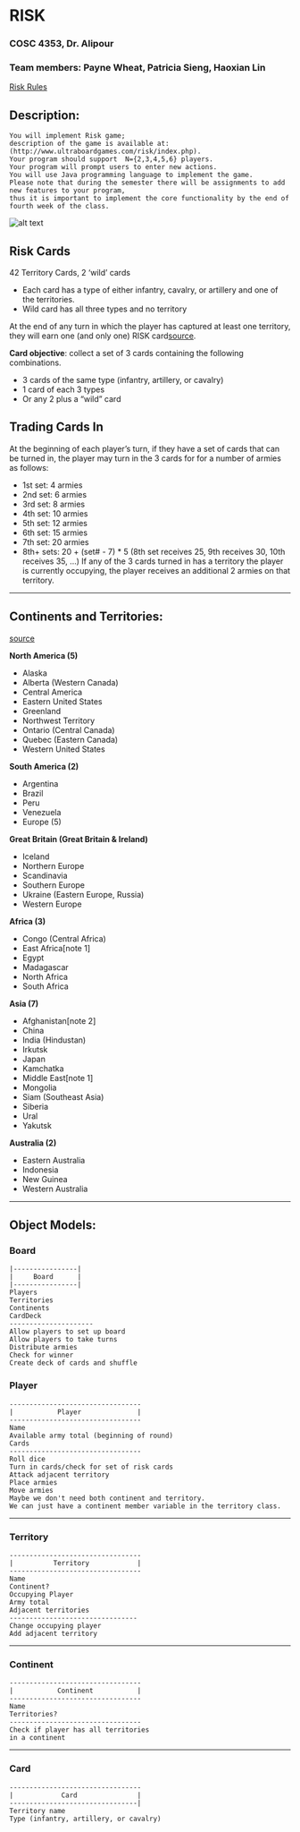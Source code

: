 # RISK
### COSC 4353, Dr. Alipour
### Team members: Payne Wheat, Patricia Sieng, Haoxian Lin


[Risk Rules](https://www.hasbro.com/common/instruct/risk.pdf)

## Description:
    You will implement Risk game; 
    description of the game is available at: (http://www.ultraboardgames.com/risk/index.php). 
    Your program should support  N={2,3,4,5,6} players. 
    Your program will prompt users to enter new actions. 
    You will use Java programming language to implement the game. 
    Please note that during the semester there will be assignments to add new features to your program, 
    thus it is important to implement the core functionality by the end of fourth week of the class. 

[riskmap]: https://static1.squarespace.com/static/563fc40de4b06686c7220979/t/5658b45ce4b05e0c71b95004/1448653925676/?format=1500w
![alt text][riskmap]

## Risk Cards
42 Territory Cards, 2 ‘wild’ cards  
- Each card has a type of either infantry, cavalry, or artillery and one of the territories.
- Wild card has all three types and no territory

At the end of any turn in which the player has captured at least one territory, they will earn one (and only one) RISK card[source](http://www.ultraboardgames.com/risk/game-rules.php).

**Card objective**: collect a set of 3 cards containing the following combinations.
- 3 cards of the same type (infantry, artillery, or cavalry)  
- 1 card of each 3 types  
- Or any 2 plus a “wild” card  

## Trading Cards In
At the beginning of each player’s turn, if they have a set of cards that can be turned in, the player may turn in the 3 cards for for a number of armies as follows:  
- 1st set: 4 armies  
- 2nd set: 6 armies  
- 3rd set: 8 armies  
- 4th set: 10 armies  
- 5th set: 12 armies  
- 6th set: 15 armies  
- 7th set: 20 armies  
- 8th+ sets: 20 + (set# - 7) * 5  (8th set receives 25, 9th receives 30, 10th receives 35, …)
If any of the 3 cards turned in has a territory the player is currently occupying, the player receives an additional 2 armies on that territory.

----

## Continents and Territories:
[source](https://en.wikipedia.org/wiki/Risk_(game))

**North America (5)**
- Alaska
- Alberta (Western Canada)
- Central America
- Eastern United States
- Greenland
- Northwest Territory
- Ontario (Central Canada)
- Quebec (Eastern Canada)
- Western United States

**South America (2)**
- Argentina
- Brazil
- Peru
- Venezuela
- Europe (5)

**Great Britain (Great Britain & Ireland)**
- Iceland
- Northern Europe
- Scandinavia
- Southern Europe
- Ukraine (Eastern Europe, Russia)
- Western Europe

**Africa (3)**
- Congo (Central Africa)
- East Africa[note 1]
- Egypt
- Madagascar
- North Africa
- South Africa

**Asia (7)**
- Afghanistan[note 2]
- China
- India (Hindustan)
- Irkutsk
- Japan
- Kamchatka
- Middle East[note 1]
- Mongolia
- Siam (Southeast Asia)
- Siberia
- Ural
- Yakutsk

**Australia (2)**
- Eastern Australia
- Indonesia
- New Guinea
- Western Australia

---------------

## Object Models:
### Board
    |----------------|
    |     Board      |
    |----------------|
    Players  
    Territories  
    Continents  
    CardDeck  
    ---------------------
    Allow players to set up board  
    Allow players to take turns  
    Distribute armies  
    Check for winner  
    Create deck of cards and shuffle  


### Player
    ---------------------------------
    |           Player              |
    ---------------------------------
    Name
    Available army total (beginning of round)
    Cards
    ---------------------------------
    Roll dice
    Turn in cards/check for set of risk cards
    Attack adjacent territory
    Place armies
    Move armies
    Maybe we don't need both continent and territory. 
    We can just have a continent member variable in the territory class.
----
### Territory
    ---------------------------------
    |          Territory            |
    ---------------------------------
    Name
    Continent?
    Occupying Player
    Army total
    Adjacent territories
    --------------------------------
    Change occupying player
    Add adjacent territory
----
### Continent
    ---------------------------------
    |           Continent           |
    ---------------------------------
    Name
    Territories?
    ---------------------------------
    Check if player has all territories
    in a continent
----
### Card
    ---------------------------------
    |            Card               |
    --------------------------------|
    Territory name
    Type (infantry, artillery, or cavalry)

